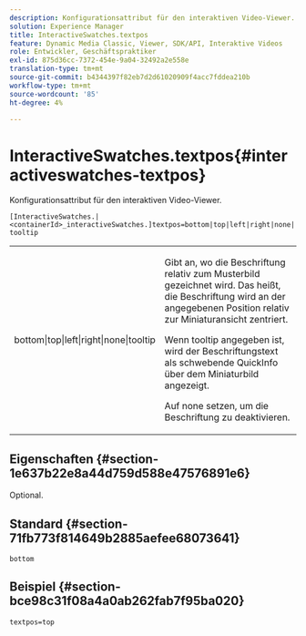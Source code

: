```yaml
---
description: Konfigurationsattribut für den interaktiven Video-Viewer.
solution: Experience Manager
title: InteractiveSwatches.textpos
feature: Dynamic Media Classic, Viewer, SDK/API, Interaktive Videos
role: Entwickler, Geschäftspraktiker
exl-id: 875d36cc-7372-454e-9a04-32492a2e558e
translation-type: tm+mt
source-git-commit: b4344397f82eb7d2d61020909f4acc7fddea210b
workflow-type: tm+mt
source-wordcount: '85'
ht-degree: 4%

---
```


# InteractiveSwatches.textpos{#interactiveswatches-textpos}

Konfigurationsattribut für den interaktiven Video-Viewer.

`[InteractiveSwatches.|<containerId>_interactiveSwatches.]textpos=bottom|top|left|right|none|tooltip`

<table id="table_441553CD34C94A58A9D7CBF772DEDDB6"> 
 <tbody> 
  <tr> 
   <td colname="col1"> <p> <span class="codeph"> bottom|top|left|right|none|tooltip</span> </p> </td> 
   <td colname="col2"> <p> Gibt an, wo die Beschriftung relativ zum Musterbild gezeichnet wird. Das heißt, die Beschriftung wird an der angegebenen Position relativ zur Miniaturansicht zentriert. </p> <p>Wenn <span class="codeph"> tooltip</span> angegeben ist, wird der Beschriftungstext als schwebende QuickInfo über dem Miniaturbild angezeigt. </p> <p>Auf <span class="codeph"> none</span> setzen, um die Beschriftung zu deaktivieren. </p> </td> 
  </tr> 
 </tbody> 
</table>

## Eigenschaften {#section-1e637b22e8a44d759d588e47576891e6}

Optional.

## Standard {#section-71fb773f814649b2885aefee68073641}

`bottom`

## Beispiel {#section-bce98c31f08a4a0ab262fab7f95ba020}

```
textpos=top
```
